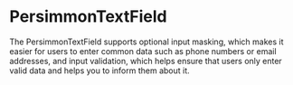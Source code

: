# PersimmonTextField

The PersimmonTextField supports optional input masking, which makes it easier for users to enter common data such as phone numbers or email addresses, and input validation, which helps ensure that users only enter valid data and helps you to inform them about it. 

